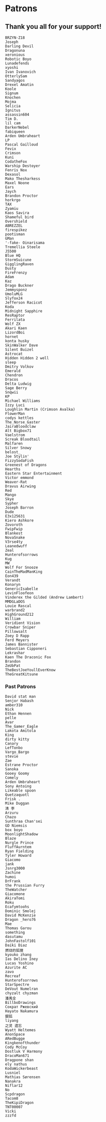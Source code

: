 # Patrons
## Thank you all for your support!
	BRZYN-Z18
	Joseph
	Darling Devil
	Dragonuna
	xeronious
	Robotic Boyo
	Lunadefends
	xyoshi
	Ivan Ivanovich
	OtterlySam
	Sandyagos
	Drexel Amatin
	Koole
	Signum
	Knochen
	Mojma
	Selicia
	Ignitus
	assassin604
	Tim D.
	lil cam
	DarkerNebel
	fabiqueen
	Arden Umbraheart
	LP
	Pascal Gailloud
	Fevix
	Crimson
	Kuni
	CodatheFox
	Warship Destoyer
	Fenris Nox
	Dexasol
	Mako Thesharkess
	Maxel Noone
	Ears
	Jaych
	Brandon Proctor
	horkrgo
	TAX
	Zyamiu
	Kaos Savira
	Shameful bird
	Overshield
	ABREZZEL
	firespikez
	pootisman
	GMan
	'-fake- Oinarisama
	Tremellia Steele
	J5500
	Blue HQ
	StormSuicune
	GigglingRaven
	Dusty
	FireFrenzy
	Adam
	Kaz
	Drago Buckner
	Jemmysponz
	UmoluMLG
	Slyfox24
	Jefferson Racicot
	Koda
	Midnight Sapphire
	ResRaptor
	Ferrilata
	Wolf ZX
	Akari Kaen
	LizordBoi
	hornet
	konta husky
	SkinWalker Dave
	Silent Buizel
	Astrocat
	Hidden Hidden 2 well
	sleep
	Dmitry Volkov
	Emerald
	Chendron
	Dracos
	Delta Ludwig
	Sage Berry
	Snqwii
	KP
	Michael Williams
	Izzy Luci
	Loughlin Martin (Crimson Avalka)
	FlowerMan
	codys kettles
	The_Norse_Gaster
	JairaBloodclaw
	Alt Bigbox71
	Vaelstrom
	Screak Bloodtail
	Malfaren
	Silver Snowy
	belost_
	Joe Stylin'
	FizzySodaFish
	Greenest of Dragons
	Hearths
	Eastern Star Entertainment
	Victor emmond
	Weaver-Rat
	Dravus Airwing
	Red
	Mango
	Skye
	Sypher
	Joseph Barron
	Dude
	E3x125631
	Kiero Ashkore
	Zovoroth
	FwipFwip
	Blankest
	NovaSnake
	V3rse4ty
	Leanedwuff
	Zeal
	Hunterofsorrows
	Kug
	MW
	Wolf For Snooze
	CainTheMadManKing
	Eon439
	Verandt
	Konaryn
	GenericIsabelle
	LevinFloofeon
	Vinderex the Gilded (Andrew Lambert)
	MMDGLaDOS
	Louie Rascal
	warbrand2
	HighGround212
	William
	Veridient Vision
	Crowbar Sniper
	Pillowsalt
	Zoey D Rapp
	Ferd Meyers
	James Bannister
	Sebastian Cipponeri
	Lekrashar
	Kaen The Draconic Fox
	Brandon
	ZeUbPat
	TheBestJoeYoullEverKnow
	TheGreatKitsune
### Past Patrons
	David stat man
	Senjor Habash
	amber310
	Nick
	Ethan Hennen
	pelle
	Avar
	The_Gamer_Eagle
	Lakota Amitola
	King
	dirty kitty
	Canary
	LefTonbo
	Vargo_Bargo
	stevie
	Zae
	Estrane Proctor
	Sanoka
	Gooey Goomy
	Comely
	Arden Umbraheart
	Sony Antoing
	Likeable spoon
	Quetzaquotl
	Frisk .
	Mike Duggan
	清 李
	Arzuru
	Chazo
	Sunthraa Chan'sei
	GD Niemsis
	box boyo
	MoonlightShadow
	Blaze
	Nurgle Prince
	FluffAurntem
	Ryan Fielding
	Tyler Howard
	Giacomo
	jank
	Jsnrg3000
	Zachine
	humoi
	DrFrank
	the Prussian Furry
	TheWatcher
	Giacomone
	AkiraTomi
	Roku
	Ecafymtoohs
	Dominic Smolej
	David McKenzie
	Dragon _hero76
	Mae
	Thomas Garou
	something
	dasutamu
	JohnFastolf101
	Daiki Diaz
	燃烧的狐狸
	kyouko zhang
	Ias Delino Iney
	Lucas Yoshino
	Azurite AC
	zavo
	Recreaf
	Hunterofsorrows
	StarSpectre
	DeVout Numelran
	chyzalt chyzman
	潘禹全
	BillboDrawings
	Сократ Ржевский
	Hayato Nakamura
	銀狐
	liyang
	之灵 遗忘
	Wyatt Heltemes
	AnonSpace
	ARedBugge
	Kingkenofthunder
	Cody McCoy
	Dostluk V Harmony
	DracoMan671
	Dragpone shan
	ely nathus
	KodaWickerbeast
	Lusniel
	Mathias Sørensen
	Nanakra
	Niflar12
	No
	Scpdragon
	Tacom8
	TheKipiDragon
	TNT00007
	Vicki
	zzzfd
